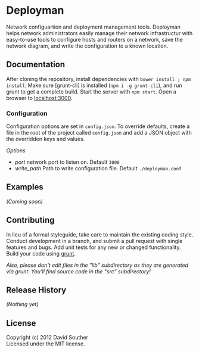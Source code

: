 # Deployman

Network configuartion and deployment management tools. Deployman helps network administrators easily manage their network infrastructur with easy-to-use tools to configure hosts and routers on a network, save the network diagram, and write the configuration to a known location.

## Documentation
After cloning the repository, install dependencies with `bower install ; npm install`. Make sure [grunt-cli] is installed (`npm i -g grunt-cli`), and run grunt to get a complete build. Start the server with `npm start`. Open a browser to [localhost:3000](http://localhost:3000). 

### Configuration
Configuration options are set in `config.json`. To override defaults, create a file in the root of the project called `config.json` and add a JSON object with the overridden keys and values.

*Options*
- _port_ network port to listen on. Default `3000`
- _write_path_ Path to write configuration file. Default `./deployman.conf`

## Examples
_(Coming soon)_

## Contributing
In lieu of a formal styleguide, take care to maintain the existing coding style. Conduct development in a branch, and submit a pull request with single features and bugs. Add unit tests for any new or changed functionality. Build your code using [grunt](http://gruntjs.com/).

_Also, please don't edit files in the "lib" subdirectory as they are generated via grunt. You'll find source code in the "src" subdirectory!_

## Release History
_(Nothing yet)_

## License
Copyright (c) 2012 David Souther	
Licensed under the MIT license.
